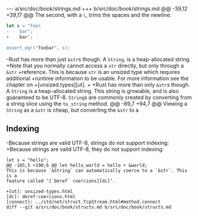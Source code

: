 --- a/src/doc/book/strings.md
+++ b/src/doc/book/strings.md
@@ -39,12 +39,17 @@ The second, with a `\`, trims the spaces and the newline:
 
 ```rust
 let s = "foo\
-    bar"; 
+    bar";
 
 assert_eq!("foobar", s);
 ```
 
-Rust has more than just `&str`s though. A `String`, is a heap-allocated string.
+Note that you normally cannot access a `str` directly, but only through a `&str`
+reference. This is because `str` is an unsized type which requires additional
+runtime information to be usable. For more information see the chapter on
+[unsized types][ut].
+
+Rust has more than only `&str`s though. A `String` is a heap-allocated string.
 This string is growable, and is also guaranteed to be UTF-8. `String`s are
 commonly created by converting from a string slice using the `to_string`
 method.
@@ -89,7 +94,7 @@ Viewing a `String` as a `&str` is cheap, but converting the `&str` to a
 
 ## Indexing
 
-Because strings are valid UTF-8, strings do not support indexing:
+Because strings are valid UTF-8, they do not support indexing:
 
 ```rust,ignore
 let s = "hello";
@@ -185,5 +190,6 @@ let hello_world = hello + &world;
 This is because `&String` can automatically coerce to a `&str`. This is a
 feature called ‘[`Deref` coercions][dc]’.
 
+[ut]: unsized-types.html
 [dc]: deref-coercions.html
 [connect]: ../std/net/struct.TcpStream.html#method.connect
diff --git a/src/doc/book/structs.md b/src/doc/book/structs.md
